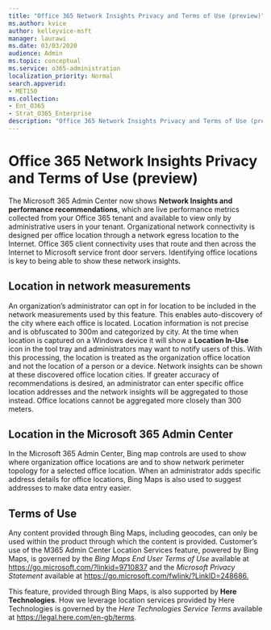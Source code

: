 ```yaml
---
title: "Office 365 Network Insights Privacy and Terms of Use (preview)"
ms.author: kvice
author: kelleyvice-msft
manager: laurawi
ms.date: 03/03/2020
audience: Admin
ms.topic: conceptual
ms.service: o365-administration
localization_priority: Normal
search.appverid:
- MET150
ms.collection:
- Ent_O365
- Strat_O365_Enterprise
description: "Office 365 Network Insights Privacy and Terms of Use (preview)"
---
```


# Office 365 Network Insights Privacy and Terms of Use (preview)

The Microsoft 365 Admin Center now shows **Network Insights and performance recommendations**, which are live performance metrics collected from your Office 365 tenant and available to view only by administrative users in your tenant. Organizational network connectivity is designed per office location through a network egress location to the Internet. Office 365 client connectivity uses that route and then across the Internet to Microsoft service front door servers. Identifying office locations is key to being able to show these network insights.

## Location in network measurements

An organization’s administrator can opt in for location to be included in the network measurements used by this feature. This enables auto-discovery of the city where each office is located. Location information is not precise and is obfuscated to 300m and categorized by city. At the time when location is captured on a Windows device it will show a **Location In-Use** icon in the tool tray and administrators may want to notify users of this. With this processing, the location is treated as the organization office location and not the location of a person or a device. Network insights can be shown at these discovered office location cities. If greater accuracy of recommendations is desired, an administrator can enter specific office location addresses and the network insights will be aggregated to those instead. Office locations cannot be aggregated more closely than 300 meters.

## Location in the Microsoft 365 Admin Center

In the Microsoft 365 Admin Center, Bing map controls are used to show where organization office locations are and to show network perimeter topology for a selected office location. When an administrator adds specific address details for office locations, Bing Maps is also used to suggest addresses to make data entry easier.

## Terms of Use

Any content provided through Bing Maps, including geocodes, can only be used within the product through which the content is provided. Customer’s use of the M365 Admin Center Location Services feature, powered by Bing Maps, is governed by the _Bing Maps End User Terms of Use_ available at <https://go.microsoft.com/?linkid=9710837> and the _Microsoft Privacy Statement_ available at <https://go.microsoft.com/fwlink/?LinkID=248686.>

This feature, provided through Bing Maps, is also supported by **Here Technologies**. How we leverage location services provided by Here Technologies is governed by the _Here Technologies Service Terms_ available at <https://legal.here.com/en-gb/terms>.
